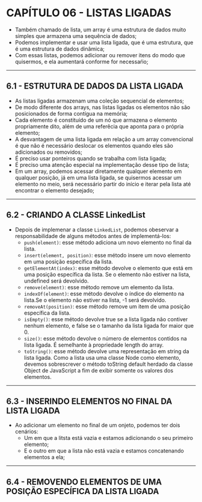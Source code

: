 # CAPÍTULO 06 - LISTAS LIGADAS

- Também chamado de lista, um array é uma estrutura de dados muito simples que armazena uma sequência de dados;
- Podemos implementar e usar uma lista ligada, que é uma estrutura, que é uma estrutura de dados dinâmica;
- Com essas listas, podemos adicionar ou remover itens do modo que quisermos, e ela aumentará conforme for necessaŕio;

---

## 6.1 - ESTRUTURA DE DADOS DA LISTA LIGADA

- As listas ligadas armazenam uma coleção sequencial de elementos;
- De modo diferente dos arrays, nas listas ligadas os elementos não são posicionados de forma contígua na memória;
- Cada elemento é constituído de um nó que armazena o elemento propriamente dito, além de uma referêcia que aponta para o própria elemento;
- A desvantagem de uma lista ligada em relação a um array convencional é que não é necessário deslocar os elementos quando eles são adicionados ou removidos;
- É preciso usar ponteiros quando se trabalha com lista ligada;
- É preciso uma atenção especial na implementação desse tipo de lista;
- Em um array, podemos acessar diretamente qualquer elemento em qualquer posição, já em uma lista ligada, se quisermos acessar um elemento no meio, será necessário partir do início e iterar pela lista até encontrar o elemento desejado;

---

## 6.2 - CRIANDO A CLASSE LinkedList

- Depois de implemenar a classe `LinkedList`, podemos obeservar a responsabilidade de alguns métodos antes de implementá-los:
  - `push(element)`: esse método adiciona um novo elemento no final da lista.
  - `insert(element, position)`: esse método insere um novo elemento em uma posição específica da lista.
  - `getElementAt(index)`: esse método devolve o elemento que está em uma posição específica da lista. Se o elemento não estiver na lista, undefined será devolvido.
  - `remove(element)`: esse método remove um elemento da lista.
  - `indexOf(element)`: esse método devolve o índice do elemento na lista.Se o elemento não estiver na lista, -1 será devolvido.
  - `removeAt(position)`: esse método remove um item de uma posição específica da lista.
  - `isEmpty()`: esse método devolve true se a lista ligada não contiver nenhum elemento, e false se o tamanho da lista ligada for maior que 0.
  - `size()`: esse método devolve o número de elementos contidos na lista ligada. É semelhante à propriedade length do array.
  - `toString()`: esse método devolve uma representação em string da lista ligada. Como a lista usa uma classe Node como elemento, devemos sobrescrever o método toString default herdado da classe Object de JavaScript a fim de exibir somente os valores dos elementos.

---

## 6.3 - INSERINDO ELEMENTOS NO FINAL DA LISTA LIGADA

- Ao adicionar um elemento no final de um onjeto, podemos ter dois cenários:
  - Um em que a litsta está vazia e estamos adicionando o seu primeiro elemento;
  - E o outro em que a lista não está vazia e estamos concatenando elementos a ela;

---

## 6.4 - REMOVENDO ELEMENTOS DE UMA POSIÇÃO ESPECÍFICA DA LISTA LIGADA
